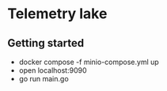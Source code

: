 # Telemetry lake

## Getting started

- docker compose -f minio-compose.yml up
- open localhost:9090
- go run main.go